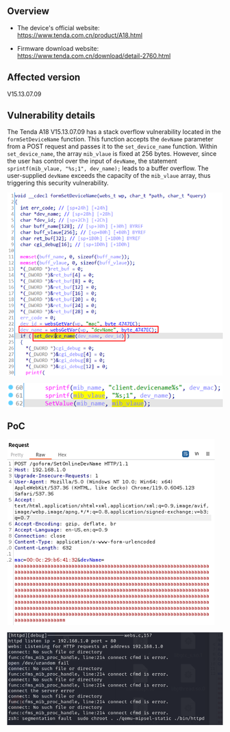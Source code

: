 ## Overview



- The device's official website: https://www.tenda.com.cn/product/A18.html

- Firmware download website: https://www.tenda.com.cn/download/detail-2760.html



## Affected version

V15.13.07.09



## Vulnerability details

The Tenda A18 V15.13.07.09 has a stack overflow vulnerability located in the `formSetDeviceName` function. This function accepts the `devName` parameter from a POST request and passes it to the `set_device_name` function. Within `set_device_name`, the array `mib_vlaue` is fixed at 256 bytes. However, since the user has control over the input of `devName`, the statement `sprintf(mib_vlaue, "%s;1", dev_name);` leads to a buffer overflow. The user-supplied `devName` exceeds the capacity of the `mib_vlaue` array, thus triggering this security vulnerability.



![image-20231206203144308](image/image-20231206203144308.png)



![image-20231206203355159](image/image-20231206203355159.png)

## PoC

![image-20231206203903657](image/image-20231206203903657.png)



![image-20231206203910520](image/image-20231206203910520.png)

